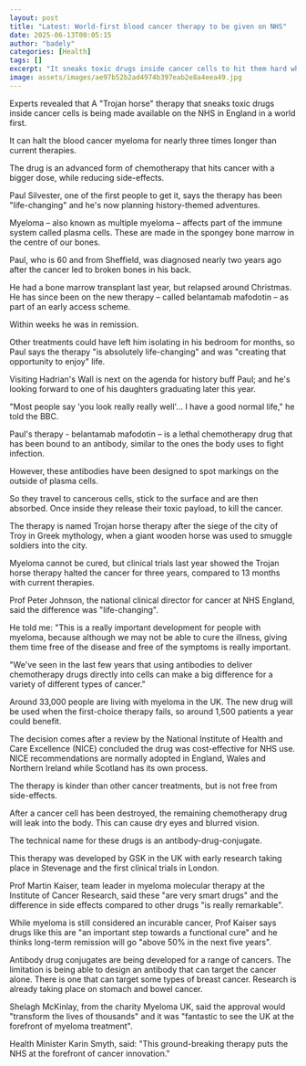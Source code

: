```yaml
---
layout: post
title: "Latest: World-first blood cancer therapy to be given on NHS"
date: 2025-06-13T00:05:15
author: "badely"
categories: [Health]
tags: []
excerpt: "It sneaks toxic drugs inside cancer cells to hit them hard while minimising side-effects."
image: assets/images/ae97b52b2ad4974b397eab2e8a4eea49.jpg
---
```


Experts revealed that A "Trojan horse" therapy that sneaks toxic drugs inside cancer cells is being made available on the NHS in England in a world first.

It can halt the blood cancer myeloma for nearly three times longer than current therapies.

The drug is an advanced form of chemotherapy that hits cancer with a bigger dose, while reducing side-effects.

Paul Silvester, one of the first people to get it, says the therapy has been "life-changing" and he's now planning history-themed adventures.

Myeloma – also known as multiple myeloma – affects part of the immune system called plasma cells. These are made in the spongey bone marrow in the centre of our bones.

Paul, who is 60 and from Sheffield, was diagnosed nearly two years ago after the cancer led to broken bones in his back.

He had a bone marrow transplant last year, but relapsed around Christmas. He has since been on the new therapy – called belantamab mafodotin – as part of an early access scheme.

Within weeks he was in remission.

Other treatments could have left him isolating in his bedroom for months, so Paul says the therapy "is absolutely life-changing" and was "creating that opportunity to enjoy" life. 

Visiting Hadrian's Wall is next on the agenda for history buff Paul; and he's looking forward to one of his daughters graduating later this year. 

"Most people say 'you look really really well'... I have a good normal life," he told the BBC.

Paul's therapy - belantamab mafodotin – is a lethal chemotherapy drug that has been bound to an antibody, similar to the ones the body uses to fight infection. 

However, these antibodies have been designed to spot markings on the outside of plasma cells. 

So they travel to cancerous cells, stick to the surface and are then absorbed. Once inside they release their toxic payload, to kill the cancer.  

The therapy is named Trojan horse therapy after the siege of the city of Troy in Greek mythology, when a giant wooden horse was used to smuggle soldiers into the city.

Myeloma cannot be cured, but clinical trials last year showed the Trojan horse therapy halted the cancer for three years, compared to 13 months with current therapies. 

Prof Peter Johnson, the national clinical director for cancer at NHS England, said the difference was "life-changing".

He told me: "This is a really important development for people with myeloma, because although we may not be able to cure the illness, giving them time free of the disease and free of the symptoms is really important.

"We've seen in the last few years that using antibodies to deliver chemotherapy drugs directly into cells can make a big difference for a variety of different types of cancer."

Around 33,000 people are living with myeloma in the UK. The new drug will be used when the first-choice therapy fails, so around 1,500 patients a year could benefit.

The decision comes after a review by the National Institute of Health and Care Excellence (NICE) concluded the drug was cost-effective for NHS use. NICE recommendations are normally adopted in England, Wales and Northern Ireland while Scotland has its own process. 

The therapy is kinder than other cancer treatments, but is not free from side-effects. 

After a cancer cell has been destroyed, the remaining chemotherapy drug will leak into the body. This can cause dry eyes and blurred vision. 

The technical name for these drugs is an antibody-drug-conjugate.

This therapy was developed by GSK in the UK with early research taking place in Stevenage and the first clinical trials in London.

Prof Martin Kaiser, team leader in myeloma molecular therapy at the Institute of Cancer Research, said these "are very smart drugs" and the difference in side effects compared to other drugs "is really remarkable".

While myeloma is still considered an incurable cancer, Prof Kaiser says drugs like this are "an important step towards a functional cure" and he thinks long-term remission will go "above 50% in the next five years".

Antibody drug conjugates are being developed for a range of cancers. The limitation is being able to design an antibody that can target the cancer alone. There is one that can target some types of breast cancer. Research is already taking place on stomach and bowel cancer.

Shelagh McKinlay, from the charity Myeloma UK, said the approval would "transform the lives of thousands" and it was "fantastic to see the UK at the forefront of myeloma treatment".

Health Minister Karin Smyth, said: "This ground-breaking therapy puts the NHS at the forefront of cancer innovation."

